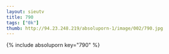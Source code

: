 ```yaml
--- 
layout: sieutv
title: 790
tags: ["0k"]
thumb: http://94.23.248.219/absoluporn-1/image/002/790.jpg
---
```

{% include absoluporn key="790" %} 
